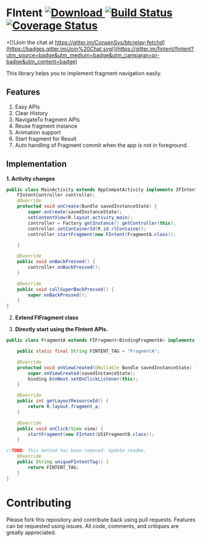 FIntent [ ![Download](https://api.bintray.com/packages/suyambu/android/in.ponshere.fintent/images/download.svg) ](https://bintray.com/suyambu/android/in.ponshere.fintent/_latestVersion) [![Build Status](https://travis-ci.org/suyambu/FIntent.svg?branch=master)](https://travis-ci.org/suyambu/FIntent) [![Coverage Status](https://coveralls.io/repos/github/suyambu/FIntent/badge.svg?branch=master)](https://coveralls.io/github/suyambu/FIntent?branch=master)
===================
+[![Join the chat at https://gitter.im/ConsenSys/btcrelay-fetchd](https://badges.gitter.im/Join%20Chat.svg)](https://gitter.im/fintent/fintent?utm_source=badge&utm_medium=badge&utm_campaign=pr-badge&utm_content=badge)

This library helps you to implement fragment navigation easily.

Features
--------

 1. Easy APIs
 2. Clear History
 3. NavigateTo fragment APIs
 4. Reuse fragment instance
 5. Animation support
 6. Start fragment for Result
 7. Auto handling of Fragment commit when the app is not in foreground.
 
 
Implementation
--------

**1. Activity changes**
```java
public class MainActivity extends AppCompatActivity implements IFIntentActivity {
    FIntentController controller;
    @Override
    protected void onCreate(Bundle savedInstanceState) {
        super.onCreate(savedInstanceState);
        setContentView(R.layout.activity_main);
        controller = Factory.getInstance().getController(this);
        controller.setContainerId(R.id.rlContainer);
        controller.startFragment(new FIntent(FragmentA.class));

    }

    @Override
    public void onBackPressed() {
        controller.onBackPressed();
    }

    @Override
    public void callSuperBackPressed() {
        super.onBackPressed();
    }
}
```

2. **Extend FIFragment class**

3. **Directly start using the FIntent APIs.**
```java
public class FragmentA extends FIFragment<BindingFragmentA> implements View.OnClickListener{

    public static final String FINTENT_TAG = "FragmentA";

    @Override
    protected void onViewCreated(@Nullable Bundle savedInstanceState) {
        super.onViewCreated(savedInstanceState);
        binding.btnNext.setOnClickListener(this);
    }

    @Override
    public int getLayoutResourceId() {
        return R.layout.fragment_a;
    }

    @Override
    public void onClick(View view) {
        startFragment(new FIntent(US1FragmentB.class));
    }

//TODO: This method has been removed. Update readme.
    @Override
    public String uniqueFIntentTag() {
        return FINTENT_TAG;
    }
}
```

Contributing
=============
Please fork this repository and contribute back using pull requests. Features can be requested using issues. All code, comments, and critiques are greatly appreciated.